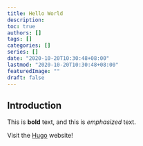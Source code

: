 ```yaml
---
title: Hello World
description:
toc: true
authors: []
tags: []
categories: []
series: []
date: "2020-10-20T10:30:48+08:00"
lastmod: "2020-10-20T10:30:48+08:00"
featuredImage: ""
draft: false
---
```


## Introduction

This is **bold** text, and this is *emphasized* text.

Visit the [Hugo](https://gohugo.io) website!


